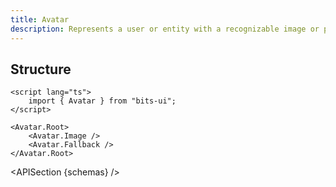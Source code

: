 ```yaml
---
title: Avatar
description: Represents a user or entity with a recognizable image or placeholder in UI elements.
---
```


<script>
	import { APISection, ComponentPreview, AvatarDemo } from '@/components'
	export let schemas;
</script>

<ComponentPreview name="avatar-demo" comp="Avatar">

<AvatarDemo slot="preview" />

</ComponentPreview>

## Structure

```svelte
<script lang="ts">
	import { Avatar } from "bits-ui";
</script>

<Avatar.Root>
	<Avatar.Image />
	<Avatar.Fallback />
</Avatar.Root>
```

<APISection {schemas} />
